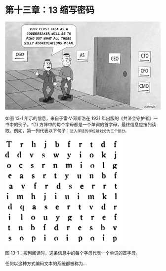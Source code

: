 # 第十三章：13 缩写密码

![](img/g13001.png)

如图 13-1 所示的信息，来自于雷·V·邓斯洛在 1931 年出版的《共济会守护者》一书中的例子。^(1) 方阵中的每个字母都是一个单词的首字母，最终信息应按列读取。例如，第一列代表以下句子：`进入学徒的学位被划分为三个部分。`

![](img/f13001.png)

图 13-1：按列阅读时，这条信息中的每个字母代表一个单词的首字母。

任何以这种方式编码文本的系统都被称为...
